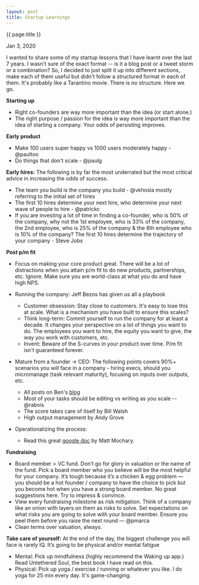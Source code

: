 ```yaml
---
layout: post
title: Startup Learnings 
---
```


{{ page.title }}

Jan 3, 2020

I wanted to share some of my startup lessons that I have learnt over the last 7 years. I wasn't sure of the exact format -- is it a blog post or a tweet storm or a combination? So, I decided to just split it up into different sections, make each of them useful but didn't follow a structured format in each of them. It's probably like a Tarantino movie. There is no structure. Here we go. 

**Starting up**   
- Right co-founders are way more important than the idea (or start alone.) 
- The right purpose / passion for the idea is way more important than the idea of starting a company. Your odds of persisting improves. 

**Early product**
- Make 100 users super happy vs 1000 users moderately happy - @paultoo
- Do things that don't scale - @paulg

**Early hires:** The following is by far the most underrated but the most critical advice in increasing the odds of success.
- The team you build is the company you build - @vkhosla mostly referring to the initial set of hires
- The first 10 hires determine your next hire, who determine your next wave of people to hire - @patrickc
- If you are investing a lot of time in finding a co-founder, who is 50% of the company, why not the 1st employee, who is 33% of the company, the 2nd employee, who is 25% of the company & the 8th employee who is 10% of the company? The first 10 hires determine the trajectory of your company - Steve Jobs 

**Post p/m fit**
- Focus on making your core product great. There will be a lot of distractions when you attain p/m fit to do new products, partnerships, etc. Ignore. Make sure you are world-class at what you do and have high NPS. 
- Running the company: Jeff Bezos has given us all a playbook
	- Customer obsession: Stay close to customers. It's easy to lose this at scale. What is a mechanism you have built to ensure this scales? 
	- Think long-term: Commit yourself to run the company for at least a decade. It changes your perspective on a lot of things you want to do. The employees you want to hire, the equity you want to give, the way you work with customers, etc. 
	- Invent: Beware of the S-curves in your product over time. P/m fit isn't guaranteed forever. 
- Mature from a founder -> CEO: The following points covers 90%+ scenarios you will face in a company - hiring execs, should you micromanage (task relevant maturity), focusing on inputs over outputs, etc. 
	- All posts on Ben's [blog](https://a16z.com/author/ben-horowitz/)
	- Most of your tasks should be editing vs writing as you scale -- @rabois
	- The score takes care of itself by Bill Walsh
	- High output management by Andy Grove
	 
- Operationalizing the process: 
	- Read this great [google doc](https://docs.google.com/document/d/1ZJZbv4J6FZ8Dnb0JuMhJxTnwl-dwqx5xl0s65DE3wO8/edit#) by Matt Mochary. 

**Fundraising**
- Board member > VC fund. Don’t go for glory in valuation or the name of the fund. Pick a board member who you believe will be the most helpful for your company. It’s tough because it’s a chicken & egg problem — you should be a hot founder / company to have the choice to pick but you become hot when you have a strong board member. No great suggestions here. Try to impress & convince. 
- View every fundraising milestone as risk mitigation. Think of a company like an onion with layers on them as risks to solve. Set expectations on what risks you are going to solve with your board member. Ensure you peel them before you raise the next round — @pmarca 
- Clean terms over valuation, always.

**Take care of yourself:** At the end of the day, the biggest challenge you will face is rarely IQ. It’s going to be physical and/or mental fatigue
- Mental: Pick up mindfulness (highly recommend the Waking up app.) Read Untethered Soul, the best book I have read on this. 
- Physical: Pick up yoga / exercise / running or whatever you like. I do yoga for 25 min every day. It's game-changing.  

